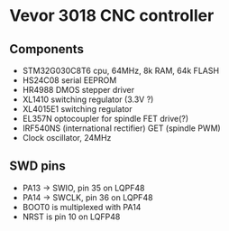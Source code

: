 # Vevor 3018 CNC controller

## Components

* STM32G030C8T6 cpu, 64MHz, 8k RAM, 64k FLASH
* HS24C08 serial EEPROM
* HR4988 DMOS stepper driver
* XL1410 switching regulator (3.3V ?)
* XL4015E1 switching regulator
* EL357N optocoupler for spindle FET drive(?)
* IRF540NS (international rectifier) GET (spindle PWM)
* Clock oscillator, 24MHz

## SWD pins

* PA13 -> SWIO, pin 35 on LQPF48
* PA14 -> SWCLK, pin 36 on LQPF48
* BOOT0 is multiplexed with PA14
* NRST is pin 10 on LQFP48
